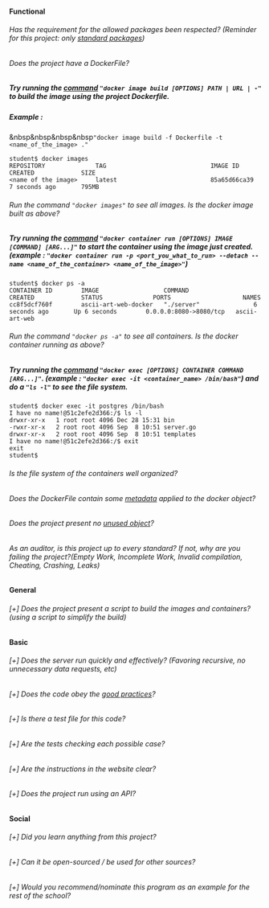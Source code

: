 #### Functional

###### Has the requirement for the allowed packages been respected? (Reminder for this project: only [standard packages](https://golang.org/pkg/))

###### Does the project have a DockerFile?

##### Try running the [command](https://docs.docker.com/engine/reference/commandline/image_build/) `"docker image build [OPTIONS] PATH | URL | -"` to build the image using the project Dockerfile. 
##### Example : 
&nbsp&nbsp&nbsp&nbsp`"docker image build -f Dockerfile -t <name_of_the_image> ."`

```
student$ docker images
REPOSITORY              TAG                             IMAGE ID            CREATED             SIZE
<name of the image>     latest                          85a65d66ca39        7 seconds ago       795MB
```

###### Run the command `"docker images"` to see all images. Is the docker image built as above?

##### Try running the [command](https://docs.docker.com/engine/reference/commandline/container_run/) `"docker container run [OPTIONS] IMAGE [COMMAND] [ARG...]"` to start the container using the image just created. (example : `"docker container run -p <port_you_what_to_run> --detach --name <name_of_the_container> <name_of_the_image>"`)

```
student$ docker ps -a
CONTAINER ID        IMAGE                  COMMAND                  CREATED             STATUS              PORTS                    NAMES
cc8f5dcf760f        ascii-art-web-docker   "./server"               6 seconds ago       Up 6 seconds        0.0.0.0:8080->8080/tcp   ascii-art-web
```

###### Run the command `"docker ps -a"` to see all containers. Is the docker container running as above?

##### Try running the [command](https://docs.docker.com/engine/reference/commandline/exec/) `"docker exec [OPTIONS] CONTAINER COMMAND [ARG...]"`. (example : `"docker exec -it <container_name> /bin/bash"`) and do a `"ls -l"` to see the file system.

```
student$ docker exec -it postgres /bin/bash
I have no name!@51c2efe2d366:/$ ls -l
drwxr-xr-x   1 root root 4096 Dec 28 15:31 bin
-rwxr-xr-x   2 root root 4096 Sep  8 10:51 server.go
drwxr-xr-x   2 root root 4096 Sep  8 10:51 templates
I have no name!@51c2efe2d366:/$ exit
exit
student$
```

###### Is the file system of the containers well organized?

###### Does the DockerFile contain some [metadata](https://docs.docker.com/config/labels-custom-metadata/) applied to the docker object?

###### Does the project present no [unused object](https://docs.docker.com/config/pruning/)?

###### As an auditor, is this project up to every standard? If not, why are you failing the project?(Empty Work, Incomplete Work, Invalid compilation, Cheating, Crashing, Leaks)

#### General

###### [+] Does the project present a script to build the images and containers? (using a script to simplify the build)

#### Basic

###### [+] Does the server run quickly and effectively? (Favoring recursive, no unnecessary data requests, etc)

###### [+] Does the code obey the [good practices](../../good-practices/README.md)?

###### [+] Is there a test file for this code?

###### [+] Are the tests checking each possible case?

###### [+] Are the instructions in the website clear?

###### [+] Does the project run using an API?

#### Social

###### [+] Did you learn anything from this project?

###### [+] Can it be open-sourced / be used for other sources?

###### [+] Would you recommend/nominate this program as an example for the rest of the school?
